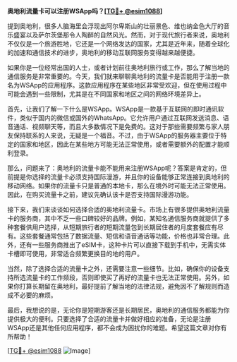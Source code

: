 **奥地利流量卡可以注册WSApp吗？[[TG💪+ @esim1088](https://t.me/s/esim1088)]**

提到奥地利，很多人脑海里会浮现出阿尔卑斯山的壮丽景色、维也纳金色大厅的音乐盛宴以及萨尔茨堡那令人陶醉的自然风光。然而，对于现代旅行者来说，奥地利不仅仅是一个旅游胜地，它还是一个网络发达的国家，尤其是近年来，随着全球化的加速和通信技术的进步，奥地利的移动互联网服务变得越来越便捷。

如果你是一位经常出国的人士，或者计划前往奥地利旅行或工作，那么了解当地的通信服务是非常重要的。今天，我们就来聊聊奥地利的流量卡是否能用于注册一款名为WSApp的应用程序。这款应用程序在某些地区非常受欢迎，但在使用过程中可能会遇到一些限制，尤其是在不同国家和地区之间的网络环境差异上。

首先，让我们了解一下什么是WSApp。WSApp是一款基于互联网的即时通讯软件，类似于国内的微信或国外的WhatsApp。它允许用户通过互联网发送消息、语音通话、视频聊天等，而且大多数情况下是免费的。这对于那些需要频繁与家人朋友保持联系的人来说，无疑是一个福音。不过，由于WSApp的服务器主要位于特定的国家和地区，因此在某些地方可能无法正常使用，或者需要额外的配置才能顺利登录。

那么，问题来了：奥地利的流量卡能不能用来注册WSApp呢？答案是肯定的，但前提是你选择的流量卡必须支持国际漫游，并且你的设备能够正常连接到奥地利的移动网络。如果你的流量卡只是普通的本地卡，那么在境外时可能无法正常使用。因此，在购买流量卡之前，建议先确认该卡是否支持国际漫游功能。

接下来，我们来谈谈如何选择合适的奥地利流量卡。市场上有很多提供奥地利流量卡的服务商，其中不乏一些口碑较好的品牌。例如，某知名通信服务商就提供了多种套餐供用户选择，从短期旅行者的短期流量包到长期居住者的月度套餐应有尽有。这些套餐通常包括了数据流量、短信和语音通话等功能，价格也非常合理。此外，还有一些服务商推出了eSIM卡，这种卡片可以直接下载到手机中，无需实体卡槽即可使用，非常适合频繁更换目的地的用户。

当然，除了选择合适的流量卡之外，还需要注意一些细节。比如，确保你的设备支持所选流量卡的工作频段，否则即使买了再好的流量卡也无法正常使用。另外，如果你打算长期留在奥地利，最好提前了解当地的法律法规，避免因不了解规则而造成不必要的麻烦。

最后，我想说的是，无论你是短期游客还是长期居民，奥地利的通信服务都能为你提供极大的便利。只要选择了合适的流量卡并做好相应的准备，无论是注册WSApp还是其他任何应用程序，都不会成为困扰你的难题。希望这篇文章对你有所帮助！

[[TG💪+ @esim1088](https://t.me/s/esim1088) ![Image](https://i.postimg.cc/4NQfJmqS/Snipaste-2025-05-13-00-14-12.png)]